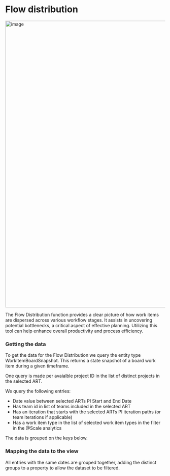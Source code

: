 # Flow distribution 
<img width="900" alt="image" src="https://github.com/solidify/scale/assets/83336871/59701924-7cf2-4bb8-901b-6b801b28ef03">

The Flow Distribution function provides a clear picture of how work items are dispersed across various workflow stages. It assists in uncovering potential bottlenecks, a critical aspect of effective planning. Utilizing this tool can help enhance overall productivity and process efficiency.

### Getting the data 

To get the data for the Flow Distribution we query the entity type WorkItemBoardSnapshot. This returns a state snapshot of a board work item during a given timeframe. 

One query is made per avaialble project ID in the list of distinct projects in the selected ART. 

We query the following entries: 

- Date value between selected ARTs PI Start and End Date
- Has team id in list of teams included in the selected ART
- Has an iteration that starts with the selected ARTs PI iteration paths (or team iterations if applicable)
- Has a work item type in the list of selected work item types in the filter in the @Scale analytics   

The data is grouped on the keys below. 

### Mapping the data to the view

All entries with the same dates are grouped together, adding the distinct groups to a property to allow the dataset to be filtered.

